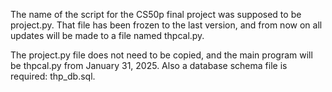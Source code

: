 The name of the script for the CS50p final project was supposed to be project.py. That file has been frozen to the last version, and from now on all updates will be made to a file named thpcal.py.

The project.py file does not need to be copied, and the main program will be thpcal.py from January 31, 2025. Also a database schema file is required: thp_db.sql.